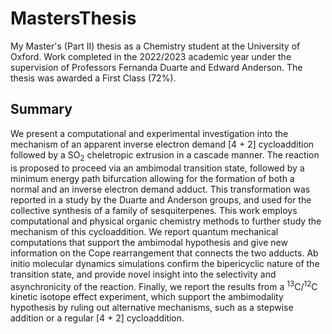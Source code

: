 # MastersThesis
My Master's (Part II) thesis as a Chemistry student at the University of Oxford. Work completed in the 2022/2023 academic year under the supervision of Professors Fernanda Duarte and Edward Anderson. The thesis was awarded a First Class (72%).

## Summary

We present a computational and experimental investigation into the mechanism
of an apparent inverse electron demand [4 + 2] cycloaddition followed by a SO<sub>2</sub>
cheletropic extrusion in a cascade manner. The reaction is proposed to proceed
via an ambimodal transition state, followed by a minimum energy path bifurcation
allowing for the formation of both a normal and an inverse electron demand adduct.
This transformation was reported in a study by the Duarte and Anderson groups,
and used for the collective synthesis of a family of sesquiterpenes.
This work employs computational and physical organic chemistry methods to
further study the mechanism of this cycloaddition. We report quantum mechanical
computations that support the ambimodal hypothesis and give new information
on the Cope rearrangement that connects the two adducts. Ab initio molecular
dynamics simulations confirm the bipericyclic nature of the transition state, and
provide novel insight into the selectivity and asynchronicity of the reaction. Finally,
we report the results from a <sup>13</sup>C/<sup>12</sup>C kinetic isotope effect experiment, which
support the ambimodality hypothesis by ruling out alternative mechanisms, such
as a stepwise addition or a regular [4 + 2] cycloaddition.



